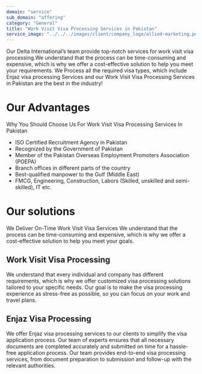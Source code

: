 ```yaml
---
domain: "service"
sub_domain: "offering"
category: "General"
title: "Work Visit Visa Processing Services in Pakistan"
service_image: "../../../images/client/company_logo/allied-marketing.png"
---
```


Our Delta International’s team provide top-notch services for work visit visa processing.We understand that the process can be time-consuming and expensive, which is why we offer a cost-effective solution to help you meet your requirements.
We Process all the required visa types, which include Enjaz visa processing Services and our Work Visit Visa Processing Services in Pakistan are the best in the industry!

# Our Advantages

Why You Should Choose Us For Work Visit Visa Processing Services In Pakistan

- ISO Certified Recruitment Agency in Pakistan
- Recognized by the Government of Pakistan
- Member of the Pakistan Overseas Employment Promoters Association (POEPA)
- Branch offices in different parts of the country
- Best-qualified manpower to the Gulf (Middle East)
- FMCG, Engineering, Construction, Labors (Skilled, unskilled and semi-skilled), IT etc.

# Our solutions

We Deliver On-Time Work Visit Visa Services
We understand that the process can be time-consuming and expensive, which is why we offer a cost-effective solution to help you meet your goals.

## Work Visit Visa Processing

We understand that every individual and company has different requirements, which is why we offer customized visa processing solutions tailored to your specific needs. Our goal is to make the visa processing experience as stress-free as possible, so you can focus on your work and travel plans.

## Enjaz Visa Processing

We offer Enjaz visa processing services to our clients to simplify the visa application process. Our team of experts ensures that all necessary documents are completed accurately and submitted on time for a hassle-free application process. Our team provides end-to-end visa processing services, from document preparation to submission and follow-up with the relevant authorities.
